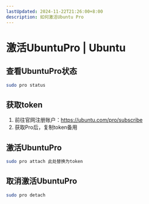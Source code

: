 ```yaml
---
lastUpdated: 2024-11-22T21:26:00+8:00
description: 如何激活Ubuntu Pro
---
```


# 激活UbuntuPro | Ubuntu

## 查看UbuntuPro状态

```bash
sudo pro status
```

## 获取token

1. 前往官网注册账户：<https://ubuntu.com/pro/subscribe>
2. 获取Pro后，复制token备用

## 激活UbuntuPro

```bash
sudo pro attach 此处替换为token
```

## 取消激活UbuntuPro

```bash
sudo pro detach
```
